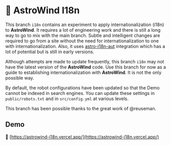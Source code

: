 # 🚀 AstroWind I18n

This branch `i18n` contains an experiment to apply internationalization (i18n) to **AstroWind**. It requires a lot of engineering work and there is still a long way to go to mix with the main branch. Subtle and intelligent changes are required to go from a site without the need for internationalization to one with internationalization. Also, it uses [astro-i18n-aut](https://github.com/jlarmstrongiv/astro-i18n-aut) integration which has a lot of potential but is still in early versions.

Although attempts are made to update frequently, this branch `i18n` may not have the latest version of the **AstroWind** code. Use this branch for now as a guide to establishing internationalization with **AstroWind**. It is not the only possible way.

By default, the robot configurations have been updated so that the Demo cannot be indexed in search engines. You can update these settings in `public/robots.txt` and in `src/config.yml` at various levels.

This branch has been possible thanks to the great work of @reuseman.

## Demo

📌 [https://astrowind-i18n.vercel.app/](https://astrowind-i18n.vercel.app/)